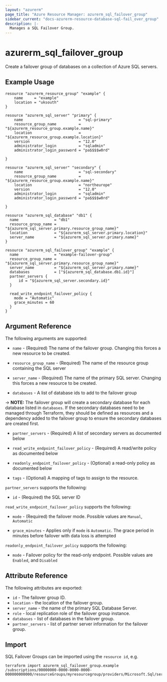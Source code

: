 ```yaml
---
layout: "azurerm"
page_title: "Azure Resource Manager: azurerm_sql_failover_group"
sidebar_current: "docs-azurerm-resource-database-sql-fail_over_group"
description: |-
  Manages a SQL Failover Group.
---
```


# azurerm_sql_failover_group

Create a failover group of databases on a collection of Azure SQL servers.

## Example Usage

```hcl
resource "azurerm_resource_group" "example" {
    name     = "example"
    location = "uksouth"
}

resource "azurerm_sql_server" "primary" {
    name                         = "sql-primary"
    resource_group_name          = "${azurerm_resource_group.example.name}"
    location                     = "${azurerm_resource_group.example.location}"
    version                      = "12.0"
    administrator_login          = "sqladmin"
    administrator_login_password = "pa$$$$w0rd"

}

resource "azurerm_sql_server" "secondary" {
    name                         = "sql-secondary"
    resource_group_name          = "${azurerm_resource_group.example.name}"
    location                     = "northeurope"
    version                      = "12.0"
    administrator_login          = "sqladmin"
    administrator_login_password = "pa$$$$w0rd"

}

resource "azurerm_sql_database" "db1" {
  name                = "db1"
  resource_group_name = "${azurerm_sql_server.primary.resource_group_name}"
  location            = "${azurerm_sql_server.primary.location}"
  server_name         = "${azurerm_sql_server.primary.name}"
}

resource "azurerm_sql_failover_group" "example" {
  name                = "example-failover-group"
  resource_group_name = "${azurerm_sql_server.primary.resource_group_name}"
  server_name         = "${azurerm_sql_server.primary.name}"
  databases           = ["${azurerm_sql_database.db1.id}"]
  partner_servers {
      id = "${azurerm_sql_server.secondary.id}"
  }

  read_write_endpoint_failover_policy {
    mode = "Automatic"
    grace_minutes = 60
  }
}
```

## Argument Reference

The following arguments are supported:

* `name` - (Required) The name of the failover group. Changing this forces a new resource to be created.

* `resource_group_name` - (Required) The name of the resource group containing the SQL server

* `server_name` - (Required) The name of the primary SQL server. Changing this forces a new resource to be created.

* `databases` - A list of database ids to add to the failover group

-> **NOTE:** The failover group will create a secondary database for each database listed in `databases`. If the secondary databases need to be managed through Terraform, they should be defined as resources and a dependency added to the failover group to ensure the secondary databases are created first.

* `partner_servers` - (Required) A list of secondary servers as documented below

* `read_write_endpoint_failover_policy` - (Required) A read/write policy as documented below

* `readonly_endpoint_failover_policy` - (Optional) a read-only policy as documented below

* `tags` - (Optional) A mapping of tags to assign to the resource.

`partner_servers` supports the following:

* `id` - (Required) the SQL server ID

`read_write_endpoint_failover_policy` supports the following:

* `mode` - (Required) the failover mode. Possible values are `Manual`, `Automatic`

* `grace_minutes` - Applies only if `mode` is `Automatic`. The grace period in minutes before failover with data loss is attempted

`readonly_endpoint_failover_policy` supports the following:

* `mode` - Failover policy for the read-only endpoint. Possible values are `Enabled`, and `Disabled`

## Attribute Reference

The following attributes are exported:

* `id` - The failover group ID.
* `location` - the location of the failover group.
* `server_name` - the name of the primary SQL Database Server.
* `role` - local replication role of the failover group instance.
* `databases` - list of databases in the failover group.
* `partner_servers` - list of partner server information for the failover group.

## Import

SQL Failover Groups can be imported using the `resource id`, e.g.

```shell
terraform import azurerm_sql_failover_group.example /subscriptions/00000000-0000-0000-0000-000000000000/resourceGroups/myresourcegroup/providers/Microsoft.Sql/servers/myserver/failovergroups/group1
```